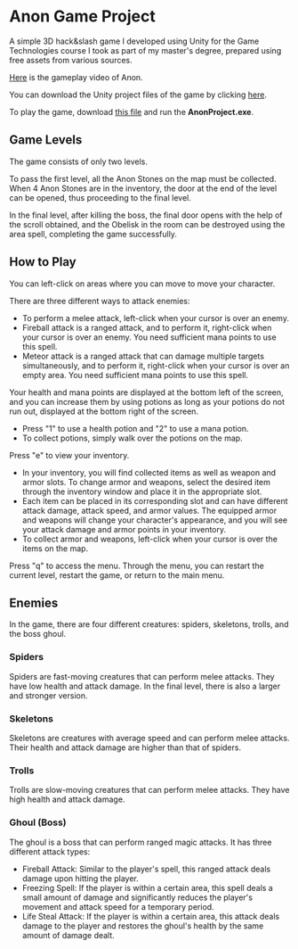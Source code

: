# Anon Game Project
A simple 3D hack&slash game I developed using Unity for the Game Technologies course I took as part of my master's degree, prepared using free assets from various sources.

[Here](https://youtu.be/AX_jrMIXzdg) is the gameplay video of Anon.

You can download the Unity project files of the game by clicking [here](https://drive.google.com/file/d/1JvDHCzlOJINA-B1rjevqZx5Njoi7XYjz/view?usp=sharing).

To play the game, download [this file](https://drive.google.com/file/d/1jweLmhvVnXmHeXgvgmRTjYGDwjDiYJTZ/view?usp=sharing) and run the **AnonProject.exe**.

## Game Levels
The game consists of only two levels.

To pass the first level, all the Anon Stones on the map must be collected. When 4 Anon Stones are in the inventory, the door at the end of the level can be opened, thus proceeding to the final level.

In the final level, after killing the boss, the final door opens with the help of the scroll obtained, and the Obelisk in the room can be destroyed using the area spell, completing the game successfully.

## How to Play
You can left-click on areas where you can move to move your character.

There are three different ways to attack enemies:

- To perform a melee attack, left-click when your cursor is over an enemy.
- Fireball attack is a ranged attack, and to perform it, right-click when your cursor is over an enemy. You need sufficient mana points to use this spell.
- Meteor attack is a ranged attack that can damage multiple targets simultaneously, and to perform it, right-click when your cursor is over an empty area. You need sufficient mana points to use this spell.

Your health and mana points are displayed at the bottom left of the screen, and you can increase them by using potions as long as your potions do not run out, displayed at the bottom right of the screen.

- Press "1" to use a health potion and "2" to use a mana potion.
- To collect potions, simply walk over the potions on the map.

Press "e" to view your inventory.

- In your inventory, you will find collected items as well as weapon and armor slots. To change armor and weapons, select the desired item through the inventory window and place it in the appropriate slot.
- Each item can be placed in its corresponding slot and can have different attack damage, attack speed, and armor values. The equipped armor and weapons will change your character's appearance, and you will see your attack damage and armor points in your inventory.
- To collect armor and weapons, left-click when your cursor is over the items on the map.

Press "q" to access the menu. Through the menu, you can restart the current level, restart the game, or return to the main menu.

## Enemies

In the game, there are four different creatures: spiders, skeletons, trolls, and the boss ghoul.

### Spiders
Spiders are fast-moving creatures that can perform melee attacks. They have low health and attack damage. In the final level, there is also a larger and stronger version.

### Skeletons
Skeletons are creatures with average speed and can perform melee attacks. Their health and attack damage are higher than that of spiders.

### Trolls
Trolls are slow-moving creatures that can perform melee attacks. They have high health and attack damage.

### Ghoul (Boss)
The ghoul is a boss that can perform ranged magic attacks. It has three different attack types:
- Fireball Attack: Similar to the player's spell, this ranged attack deals damage upon hitting the player.
- Freezing Spell: If the player is within a certain area, this spell deals a small amount of damage and significantly reduces the player's movement and attack speed for a temporary period.
- Life Steal Attack: If the player is within a certain area, this attack deals damage to the player and restores the ghoul's health by the same amount of damage dealt.

